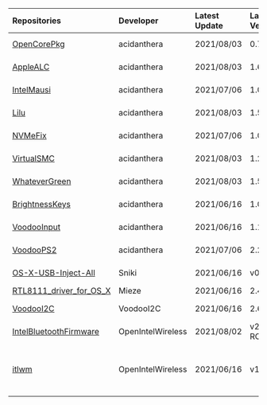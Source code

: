 | Repositories | Developer | Latest Update | Latest Version | Files                           |
|:-------------|:----------|:--------------|:---------------|:--------------------------------|
| [OpenCorePkg](https://github.com/acidanthera/OpenCorePkg) | acidanthera | 2021/08/03 | 0.7.2 | [OpenCore-0.7.2-DEBUG.zip](https://cdn.jsdelivr.net/gh/217heidai/KextsDownloader@main/OpenCore/OpenCore-0.7.2-DEBUG.zip), [OpenCore-0.7.2-RELEASE.zip](https://cdn.jsdelivr.net/gh/217heidai/KextsDownloader@main/OpenCore/OpenCore-0.7.2-RELEASE.zip) |
| [AppleALC](https://github.com/acidanthera/AppleALC) | acidanthera | 2021/08/03 | 1.6.3 | [AppleALC-1.6.3-DEBUG.zip](https://cdn.jsdelivr.net/gh/217heidai/KextsDownloader@main/Kexts/AppleALC-1.6.3-DEBUG.zip), [AppleALC-1.6.3-RELEASE.zip](https://cdn.jsdelivr.net/gh/217heidai/KextsDownloader@main/Kexts/AppleALC-1.6.3-RELEASE.zip) |
| [IntelMausi](https://github.com/acidanthera/IntelMausi) | acidanthera | 2021/07/06 | 1.0.7 | [IntelMausi-1.0.7-DEBUG.zip](https://cdn.jsdelivr.net/gh/217heidai/KextsDownloader@main/Kexts/IntelMausi-1.0.7-DEBUG.zip), [IntelMausi-1.0.7-RELEASE.zip](https://cdn.jsdelivr.net/gh/217heidai/KextsDownloader@main/Kexts/IntelMausi-1.0.7-RELEASE.zip) |
| [Lilu](https://github.com/acidanthera/Lilu) | acidanthera | 2021/08/03 | 1.5.5 | [Lilu-1.5.5-DEBUG.zip](https://cdn.jsdelivr.net/gh/217heidai/KextsDownloader@main/Kexts/Lilu-1.5.5-DEBUG.zip), [Lilu-1.5.5-RELEASE.zip](https://cdn.jsdelivr.net/gh/217heidai/KextsDownloader@main/Kexts/Lilu-1.5.5-RELEASE.zip) |
| [NVMeFix](https://github.com/acidanthera/NVMeFix) | acidanthera | 2021/07/06 | 1.0.9 | [NVMeFix-1.0.9-DEBUG.zip](https://cdn.jsdelivr.net/gh/217heidai/KextsDownloader@main/Kexts/NVMeFix-1.0.9-DEBUG.zip), [NVMeFix-1.0.9-RELEASE.zip](https://cdn.jsdelivr.net/gh/217heidai/KextsDownloader@main/Kexts/NVMeFix-1.0.9-RELEASE.zip) |
| [VirtualSMC](https://github.com/acidanthera/VirtualSMC) | acidanthera | 2021/08/03 | 1.2.6 | [VirtualSMC-1.2.6-DEBUG.zip](https://cdn.jsdelivr.net/gh/217heidai/KextsDownloader@main/Kexts/VirtualSMC-1.2.6-DEBUG.zip), [VirtualSMC-1.2.6-RELEASE.zip](https://cdn.jsdelivr.net/gh/217heidai/KextsDownloader@main/Kexts/VirtualSMC-1.2.6-RELEASE.zip) |
| [WhateverGreen](https://github.com/acidanthera/WhateverGreen) | acidanthera | 2021/08/03 | 1.5.2 | [WhateverGreen-1.5.2-DEBUG.zip](https://cdn.jsdelivr.net/gh/217heidai/KextsDownloader@main/Kexts/WhateverGreen-1.5.2-DEBUG.zip), [WhateverGreen-1.5.2-RELEASE.zip](https://cdn.jsdelivr.net/gh/217heidai/KextsDownloader@main/Kexts/WhateverGreen-1.5.2-RELEASE.zip) |
| [BrightnessKeys](https://github.com/acidanthera/BrightnessKeys) | acidanthera | 2021/06/16 | 1.0.2 | [BrightnessKeys-1.0.2-DEBUG.zip](https://cdn.jsdelivr.net/gh/217heidai/KextsDownloader@main/Kexts/BrightnessKeys-1.0.2-DEBUG.zip), [BrightnessKeys-1.0.2-RELEASE.zip](https://cdn.jsdelivr.net/gh/217heidai/KextsDownloader@main/Kexts/BrightnessKeys-1.0.2-RELEASE.zip) |
| [VoodooInput](https://github.com/acidanthera/VoodooInput) | acidanthera | 2021/06/16 | 1.1.2 | [VoodooInput-1.1.2-DEBUG.zip](https://cdn.jsdelivr.net/gh/217heidai/KextsDownloader@main/Kexts/VoodooInput-1.1.2-DEBUG.zip), [VoodooInput-1.1.2-RELEASE.zip](https://cdn.jsdelivr.net/gh/217heidai/KextsDownloader@main/Kexts/VoodooInput-1.1.2-RELEASE.zip) |
| [VoodooPS2](https://github.com/acidanthera/VoodooPS2) | acidanthera | 2021/07/06 | 2.2.4 | [VoodooPS2Controller-2.2.4-DEBUG.zip](https://cdn.jsdelivr.net/gh/217heidai/KextsDownloader@main/Kexts/VoodooPS2Controller-2.2.4-DEBUG.zip), [VoodooPS2Controller-2.2.4-RELEASE.zip](https://cdn.jsdelivr.net/gh/217heidai/KextsDownloader@main/Kexts/VoodooPS2Controller-2.2.4-RELEASE.zip) |
| [OS-X-USB-Inject-All](https://github.com/Sniki/OS-X-USB-Inject-All) | Sniki | 2021/06/16 | v0.7.6 | [USBInjectAll-0.7.6-DEBUG.zip](https://cdn.jsdelivr.net/gh/217heidai/KextsDownloader@main/Kexts/USBInjectAll-0.7.6-DEBUG.zip), [USBInjectAll-0.7.6-RELEASE.zip](https://cdn.jsdelivr.net/gh/217heidai/KextsDownloader@main/Kexts/USBInjectAll-0.7.6-RELEASE.zip) |
| [RTL8111_driver_for_OS_X](https://github.com/Mieze/RTL8111_driver_for_OS_X) | Mieze | 2021/06/16 | 2.4.2 | [RealtekRTL8111-V2.4.2.zip](https://cdn.jsdelivr.net/gh/217heidai/KextsDownloader@main/Kexts/RealtekRTL8111-V2.4.2.zip) |
| [VoodooI2C](https://github.com/VoodooI2C/VoodooI2C) | VoodooI2C | 2021/06/16 | 2.6.5 | [VoodooI2C-Debug-Symbols-2.6.5.zip](https://cdn.jsdelivr.net/gh/217heidai/KextsDownloader@main/Kexts/VoodooI2C-Debug-Symbols-2.6.5.zip), [VoodooI2C-2.6.5.zip](https://cdn.jsdelivr.net/gh/217heidai/KextsDownloader@main/Kexts/VoodooI2C-2.6.5.zip) |
| [IntelBluetoothFirmware](https://github.com/OpenIntelWireless/IntelBluetoothFirmware) | OpenIntelWireless | 2021/08/02 | v2.0.0-RC2 | [IntelBluetoothFirmware-2.0.0_RC2-DEBUG.zip](https://cdn.jsdelivr.net/gh/217heidai/KextsDownloader@main/Kexts/IntelBluetoothFirmware-2.0.0_RC2-DEBUG.zip) |
| [itlwm](https://github.com/OpenIntelWireless/itlwm) | OpenIntelWireless | 2021/06/16 | v1.3.0 | [AirportItlwm_v1.3.0_stable_BigSur.kext.zip](https://cdn.jsdelivr.net/gh/217heidai/KextsDownloader@main/Kexts/AirportItlwm_v1.3.0_stable_BigSur.kext.zip), [AirportItlwm_v1.3.0_stable_Catalina.kext.zip](https://cdn.jsdelivr.net/gh/217heidai/KextsDownloader@main/Kexts/AirportItlwm_v1.3.0_stable_Catalina.kext.zip), [AirportItlwm_v1.3.0_stable_Mojave.kext.zip](https://cdn.jsdelivr.net/gh/217heidai/KextsDownloader@main/Kexts/AirportItlwm_v1.3.0_stable_Mojave.kext.zip), [AirportItlwm_v1.3.0_stable_HighSierra.kext.zip](https://cdn.jsdelivr.net/gh/217heidai/KextsDownloader@main/Kexts/AirportItlwm_v1.3.0_stable_HighSierra.kext.zip), [itlwm_v1.3.0_stable.kext.zip](https://cdn.jsdelivr.net/gh/217heidai/KextsDownloader@main/Kexts/itlwm_v1.3.0_stable.kext.zip) |
